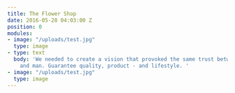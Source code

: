 ```yaml
---
title: The Flower Shop
date: 2016-05-28 04:03:00 Z
position: 0
modules:
- image: "/uploads/test.jpg"
  type: image
- type: text
  body: 'We needed to create a vision that provoked the same trust between cobbler
    and man. Guarantee quality, product - and lifestyle. '
- image: "/uploads/test.jpg"
  type: image
---
```


